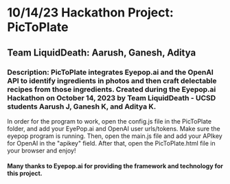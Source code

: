 <!DOCTYPE html>
<html>
<h1>
10/14/23 Hackathon Project:
PicToPlate
</h1>
<h2>
  Team LiquidDeath: Aarush, Ganesh, Aditya
</h2> 
  <h3>
    Description: PicToPlate integrates Eyepop.ai and the OpenAI API to identify ingredients in photos and then craft delectable recipes from those ingredients.
                  Created during the Eyepop.ai Hackathon on October 14, 2023 by Team LiquidDeath - UCSD students Aarush J, Ganesh K, and Aditya K.
  </h3>
<p>
  In order for the program to work, open the config.js file in the PicToPlate folder, and add your EyePop.ai and OpenAI user urls/tokens.
  Make sure the eyepop program is running. 
  Then, open the main.js file and add your APIkey for OpenAI in the "apikey" field.
  After that, open the PicToPlate.html file in your browser and enjoy! 
</p>
 
<h4>
  Many thanks to Eyepop.ai for providing the framework and technology for this project. 
</h4>



</html>

